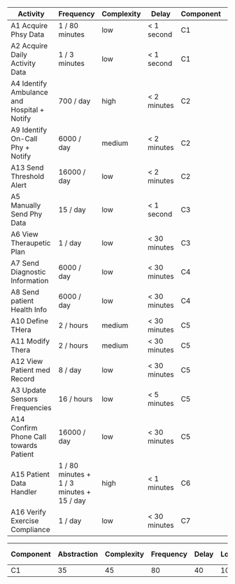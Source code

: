 |Activity| Frequency| Complexity | Delay | Component | Molteplicity |
|---|---|---|---|---|---|
|A1 Acquire Phsy Data | 1 / 80 minutes | low | < 1 second | C1 | #npatient |
|A2 Acquire Daily Activity Data | 1 / 3 minutes | low | < 1 second | C1 | #npatient |
|A4 Identify Ambulance and Hospital + Notify | 700 / day | high | < 2 minutes | C2 | 1 |
|A9 Identify On-Call Phy + Notify | 6000 / day | medium | < 2 minutes | C2 | 1 |
|A13 Send Threshold Alert | 16000 / day | low | < 2 minutes | C2 | 1 |
|A5 Manually Send Phy Data | 15 / day | low | < 1 second | C3 | #npatient |
|A6 View Theraupetic Plan | 1 / day | low | < 30 minutes | C3 | #npatient |
|A7 Send Diagnostic Information | 6000 / day | low | < 30 minutes | C4 | 1 |
|A8 Send patient Health Info | 6000 / day | low | < 30 minutes | C4 | 1 |
|A10 Define THera | 2 / hours | medium | < 30 minutes | C5 | #nAttendingPhysician |
|A11 Modify Thera | 2 / hours | medium | < 30 minutes | C5 | #nAttendingPhysician |
|A12 View Patient med Record | 8 / day | low | < 30 minutes | C5 | #nAttendingPhysician |
|A3 Update Sensors Frequencies | 16 / hours | low | < 5 minutes | C5 | #nAttendingPhysician |
|A14 Confirm Phone Call towards Patient | 16000 / day | low | < 30 minutes | C5 | 1 |
|A15 Patient Data Handler | 1 / 80 minutes + 1 / 3 minutes + 15 / day | high | < 1 minutes | C6 | 1 |
|A16 Verify Exercise Compliance | 1 / day | low | < 30 minutes | C7 | 1 |


|Component | Abstraction | Complexity | Frequency | Delay | Location | Extra Flow | Intra Flow | SHaring | Control Flow |
|---|---|---|---|---|---|---|---|---|---|
|C1 | 35 | 45 | 80 | 40 | 10 | 60 | 0 | 20 | 15 |